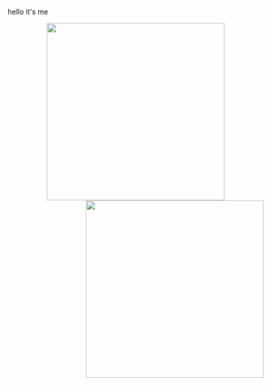 hello it's me

<!--
**yanagi-ori/yanagi-ori** is a ✨ _special_ ✨ repository because its `README.md` (this file) appears on your GitHub profile.

Here are some ideas to get you started:

- 🔭 I’m currently working on ...
- 🌱 I’m currently learning ...
- 👯 I’m looking to collaborate on ...
- 🤔 I’m looking for help with ...
- 💬 Ask me about ...
- 📫 How to reach me: ...
- 😄 Pronouns: ...
- ⚡ Fun fact: ...
-->


<center>
      <img width="350px" align="center" src="https://github-readme-stats.vercel.app/api?username=yanagi-ori&show_icons=true&hide_border=true&count_private=true&layout=compact" /><img width="350px" align="right" src="https://github-readme-stats.vercel.app/api/top-langs/?username=yanagi-ori&hide=html&layout=compact" />
</center>
